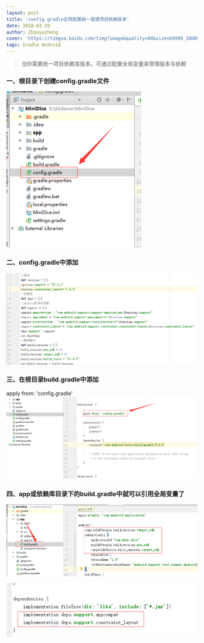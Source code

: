 ```yaml
---
layout: post
title: 'config.gradle全局配置统一管理项目依赖版本'
date: 2018-03-19
author: Zhouyuzheng
cover: 'https://timgsa.baidu.com/timg?image&quality=80&size=b9999_10000&sec=1521447977484&di=44a4719f236f207d3db2f1965a84f51f&imgtype=0&src=http%3A%2F%2Fa1.jikexueyuan.com%2Fhome%2F201512%2F31%2Fe075%2F5684922dae731.jpg'
tags: Gradle Android
---
```


> 当你需要统一项目依赖库版本，可通过配置全局变量来管理版本与依赖

### 一、根目录下创建config.gradle文件
![](../screenshot/gradle-config.png?row=true)

### 二、config.gradle中添加
![](../screenshot/gradle-add.png?row=true)

### 三、在根目录build.gradle中添加
apply from: 'config.gradle'
![](../screenshot/gradle-apply.png?row=true)

### 四、app或依赖库目录下的build.gradle中就可以引用全局变量了
![](../screenshot/gradle-link1.png?row=true)

![](../screenshot/gradle-link2.png?row=true)
